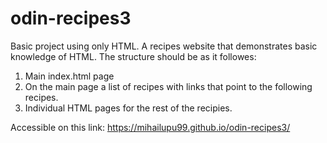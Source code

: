 # odin-recipes3

Basic project using only HTML.
A recipes website that demonstrates basic knowledge of HTML.
The structure should be as it followes:

1. Main index.html page
2. On the main page a list of recipes with links that point to the following recipes.
3. Individual HTML pages for the rest of the recipies.

Accessible on this link: https://mihailupu99.github.io/odin-recipes3/
